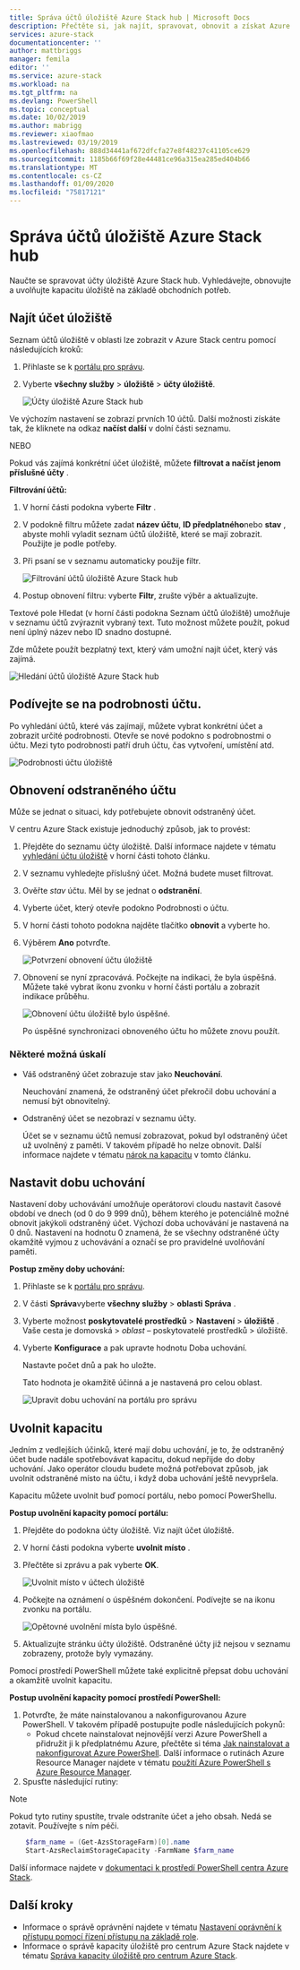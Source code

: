 ```yaml
---
title: Správa účtů úložiště Azure Stack hub | Microsoft Docs
description: Přečtěte si, jak najít, spravovat, obnovit a získat Azure Stack účty úložiště centra.
services: azure-stack
documentationcenter: ''
author: mattbriggs
manager: femila
editor: ''
ms.service: azure-stack
ms.workload: na
ms.tgt_pltfrm: na
ms.devlang: PowerShell
ms.topic: conceptual
ms.date: 10/02/2019
ms.author: mabrigg
ms.reviewer: xiaofmao
ms.lastreviewed: 03/19/2019
ms.openlocfilehash: 888d34441af672dfcfa27e8f48237c41105ce629
ms.sourcegitcommit: 1185b66f69f28e44481ce96a315ea285ed404b66
ms.translationtype: MT
ms.contentlocale: cs-CZ
ms.lasthandoff: 01/09/2020
ms.locfileid: "75817121"
---
```

# <a name="manage-azure-stack-hub-storage-accounts"></a>Správa účtů úložiště Azure Stack hub

Naučte se spravovat účty úložiště Azure Stack hub. Vyhledávejte, obnovujte a uvolňujte kapacitu úložiště na základě obchodních potřeb.

## <a name="find-a-storage-account"></a>Najít účet úložiště

Seznam účtů úložiště v oblasti lze zobrazit v Azure Stack centru pomocí následujících kroků:

1. Přihlaste se k [portálu pro správu](https://adminportal.local.azurestack.external).

2. Vyberte **všechny služby** > **úložiště** > **účty úložiště**.

   ![Účty úložiště Azure Stack hub](media/azure-stack-manage-storage-accounts/image4.png)

Ve výchozím nastavení se zobrazí prvních 10 účtů. Další možnosti získáte tak, že kliknete na odkaz **načíst další** v dolní části seznamu.

NEBO

Pokud vás zajímá konkrétní účet úložiště, můžete **filtrovat a načíst jenom příslušné účty** .

**Filtrování účtů:**

1. V horní části podokna vyberte **Filtr** .
2. V podokně filtru můžete zadat **název účtu**, **ID předplatného**nebo **stav** , abyste mohli vyladit seznam účtů úložiště, které se mají zobrazit. Použijte je podle potřeby.
3. Při psaní se v seznamu automaticky použije filtr.

    ![Filtrování účtů úložiště Azure Stack hub](media/azure-stack-manage-storage-accounts/image5.png)

4. Postup obnovení filtru: vyberte **Filtr**, zrušte výběr a aktualizujte.

Textové pole Hledat (v horní části podokna Seznam účtů úložiště) umožňuje v seznamu účtů zvýraznit vybraný text. Tuto možnost můžete použít, pokud není úplný název nebo ID snadno dostupné.

Zde můžete použít bezplatný text, který vám umožní najít účet, který vás zajímá.

![Hledání účtů úložiště Azure Stack hub](media/azure-stack-manage-storage-accounts/image6.png)

## <a name="look-at-account-details"></a>Podívejte se na podrobnosti účtu.
Po vyhledání účtů, které vás zajímají, můžete vybrat konkrétní účet a zobrazit určité podrobnosti. Otevře se nové podokno s podrobnostmi o účtu. Mezi tyto podrobnosti patří druh účtu, čas vytvoření, umístění atd.

![Podrobnosti účtu úložiště](media/azure-stack-manage-storage-accounts/image7.png)

## <a name="recover-a-deleted-account"></a>Obnovení odstraněného účtu
Může se jednat o situaci, kdy potřebujete obnovit odstraněný účet.

V centru Azure Stack existuje jednoduchý způsob, jak to provést:

1. Přejděte do seznamu účty úložiště. Další informace najdete v tématu [vyhledání účtu úložiště](azure-stack-manage-storage-accounts.md) v horní části tohoto článku.
2. V seznamu vyhledejte příslušný účet. Možná budete muset filtrovat.
3. Ověřte *stav* účtu. Měl by se jednat o **odstranění**.
4. Vyberte účet, který otevře podokno Podrobnosti o účtu.
5. V horní části tohoto podokna najděte tlačítko **obnovit** a vyberte ho.
6. Výběrem **Ano** potvrďte.

   ![Potvrzení obnovení účtu úložiště](media/azure-stack-manage-storage-accounts/image8.png)

7. Obnovení se nyní zpracovává. Počkejte na indikaci, že byla úspěšná. Můžete také vybrat ikonu zvonku v horní části portálu a zobrazit indikace průběhu.

   ![Obnovení účtu úložiště bylo úspěšné.](media/azure-stack-manage-storage-accounts/image9.png)

   Po úspěšné synchronizaci obnoveného účtu ho můžete znovu použít.

### <a name="some-gotchas"></a>Některé možná úskalí
* Váš odstraněný účet zobrazuje stav jako **Neuchování**.
  
  Neuchování znamená, že odstraněný účet překročil dobu uchování a nemusí být obnovitelný.

* Odstraněný účet se nezobrazí v seznamu účty.
  
  Účet se v seznamu účtů nemusí zobrazovat, pokud byl odstraněný účet už uvolněný z paměti. V takovém případě ho nelze obnovit. Další informace najdete v tématu [nárok na kapacitu](#reclaim) v tomto článku.

## <a name="set-the-retention-period"></a>Nastavit dobu uchování
Nastavení doby uchovávání umožňuje operátorovi cloudu nastavit časové období ve dnech (od 0 do 9 999 dnů), během kterého je potenciálně možné obnovit jakýkoli odstraněný účet. Výchozí doba uchovávání je nastavená na 0 dnů. Nastavení na hodnotu 0 znamená, že se všechny odstraněné účty okamžitě vyjmou z uchovávání a označí se pro pravidelné uvolňování paměti.

**Postup změny doby uchování:**

1. Přihlaste se k [portálu pro správu](https://adminportal.local.azurestack.external).
2. V části **Správa**vyberte **všechny služby** > **oblasti Správa** .
3. Vyberte možnost **poskytovatelé prostředků** > **Nastavení** > **úložiště** . Vaše cesta je domovská > *oblast* – poskytovatelé prostředků > úložiště.
4. Vyberte **Konfigurace** a pak upravte hodnotu Doba uchování.

   Nastavte počet dnů a pak ho uložte.

   Tato hodnota je okamžitě účinná a je nastavená pro celou oblast.

   ![Upravit dobu uchování na portálu pro správu](media/azure-stack-manage-storage-accounts/image10.png)

## <a name="reclaim"></a>Uvolnit kapacitu
Jedním z vedlejších účinků, které mají dobu uchování, je to, že odstraněný účet bude nadále spotřebovávat kapacitu, dokud nepřijde do doby uchování. Jako operátor cloudu budete možná potřebovat způsob, jak uvolnit odstraněné místo na účtu, i když doba uchování ještě nevypršela.

Kapacitu můžete uvolnit buď pomocí portálu, nebo pomocí PowerShellu.

**Postup uvolnění kapacity pomocí portálu:**
1. Přejděte do podokna účty úložiště. Viz najít účet úložiště.
2. V horní části podokna vyberte **uvolnit místo** .
3. Přečtěte si zprávu a pak vyberte **OK**.

    ![Uvolnit místo v účtech úložiště](media/azure-stack-manage-storage-accounts/image11.png)

4. Počkejte na oznámení o úspěšném dokončení. Podívejte se na ikonu zvonku na portálu.

    ![Opětovné uvolnění místa bylo úspěšné.](media/azure-stack-manage-storage-accounts/image12.png)

5. Aktualizujte stránku účty úložiště. Odstraněné účty již nejsou v seznamu zobrazeny, protože byly vymazány.

Pomocí prostředí PowerShell můžete také explicitně přepsat dobu uchování a okamžitě uvolnit kapacitu.

**Postup uvolnění kapacity pomocí prostředí PowerShell:**

1. Potvrďte, že máte nainstalovanou a nakonfigurovanou Azure PowerShell. V takovém případě postupujte podle následujících pokynů: 
   * Pokud chcete nainstalovat nejnovější verzi Azure PowerShell a přidružit ji k předplatnému Azure, přečtěte si téma [Jak nainstalovat a nakonfigurovat Azure PowerShell](https://azure.microsoft.com/documentation/articles/powershell-install-configure/).
   Další informace o rutinách Azure Resource Manager najdete v tématu [použití Azure PowerShell s Azure Resource Manager](https://go.microsoft.com/fwlink/?LinkId=394767).
2. Spusťte následující rutiny:

> [!NOTE]  
> Pokud tyto rutiny spustíte, trvale odstraníte účet a jeho obsah. Nedá se zotavit. Používejte s ním péči.

```powershell  
    $farm_name = (Get-AzsStorageFarm)[0].name
    Start-AzsReclaimStorageCapacity -FarmName $farm_name
```

Další informace najdete v [dokumentaci k prostředí PowerShell centra Azure Stack](https://docs.microsoft.com/powershell/azure/azure-stack/overview).
 

## <a name="next-steps"></a>Další kroky

 - Informace o správě oprávnění najdete v tématu [Nastavení oprávnění k přístupu pomocí řízení přístupu na základě role](azure-stack-manage-permissions.md).
 - Informace o správě kapacity úložiště pro centrum Azure Stack najdete v tématu [Správa kapacity úložiště pro centrum Azure Stack](azure-stack-manage-storage-shares.md).
